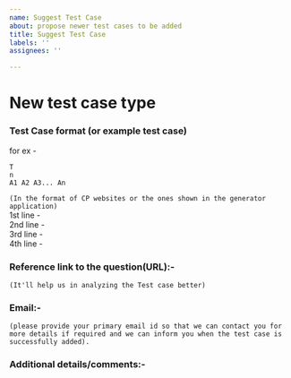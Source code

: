 ```yaml
---
name: Suggest Test Case
about: propose newer test cases to be added
title: Suggest Test Case
labels: ''
assignees: ''

---
```


# New test case type
### Test Case format (or example test case)
for ex - 
```
T
n
A1 A2 A3... An
```
`(In the format of CP websites or the ones shown in the generator application)`  
1st line -  
2nd line -  
3rd line -  
4th line -  
  
### Reference link to the question(URL):-  
`(It'll help us in analyzing the Test case better)`

### Email:-  
`(please provide your primary email id so that we can contact you for more details if required and we can inform you when the test case is successfully added).`  
  
### Additional details/comments:-
